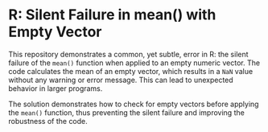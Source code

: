 # R: Silent Failure in mean() with Empty Vector

This repository demonstrates a common, yet subtle, error in R: the silent failure of the `mean()` function when applied to an empty numeric vector.  The code calculates the mean of an empty vector, which results in a `NaN` value without any warning or error message.  This can lead to unexpected behavior in larger programs.

The solution demonstrates how to check for empty vectors before applying the `mean()` function, thus preventing the silent failure and improving the robustness of the code.